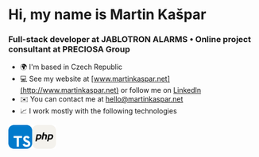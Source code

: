 # Hi, my name is Martin Kašpar

### Full-stack developer at JABLOTRON ALARMS • Online project consultant at PRECIOSA Group

- 🌍 I'm based in Czech Republic
- 💻 See my website at [www.martinkaspar.net](http://www.martinkaspar.net) or follow me on [LinkedIn](https://www.linkedin.com/in/kaspim)
- ✉️ You can contact me at [hello@martinkaspar.net](mailto:hello@martinkaspar.net)
- 📈 I work mostly with the following technologies

<img align="left" alt="TypeScript" width="48px" height="48px" src="/media/technologies/typescript.svg" />
<img align="left" alt="PHP" width="48px" height="48px" src="/media/technologies/php.svg" />

<!--

#### ⌨ Most used Programming languages and Tools:

[<img align="left" alt="Node.js" width="48px" height="48px" src="/media/logos/nodejs.png" />](#)
[<img align="left" alt="PHP 8" width="48px" height="48px" src="/media/logos/php8.png" />](#)
[<img align="left" alt="Python" width="48px" height="48px" src="/media/logos/python.png" />](#)
[<img align="left" alt="JavaScript" width="48px" height="48px" src="/media/logos/javascript.png" />](#)
[<img align="left" alt="Vue.js" width="48px" height="48px" src="/media/logos/vuejs.png" />](#)
[<img align="left" alt="Nuxt.js" width="48px" height="48px" src="/media/logos/nuxtjs.png" />](#)
[<img align="left" alt="Laravel" width="48px" height="48px" src="/media/logos/laravel.png" />](#)
[<img align="left" alt="Docker" width="48px" height="48px" src="/media/logos/docker.png" />](#)
[<img align="left" alt="MongoDB" width="48px" height="48px" src="/media/logos/mongodb.png" />](#)
[<img align="left" alt="MySQL" width="48px" height="48px" src="/media/logos/mysql.png" />](#)


**kaspim/kaspim** is a ✨ _special_ ✨ repository because its `README.md` (this file) appears on your GitHub profile.

Here are some ideas to get you started:

- 🔭 I’m currently working on ...
- 🌱 I’m currently learning ...
- 👯 I’m looking to collaborate on ...
- 🤔 I’m looking for help with ...
- 💬 Ask me about ...
- 📫 How to reach me: ...
- 😄 Pronouns: ...
- ⚡ Fun fact: ...
-->
